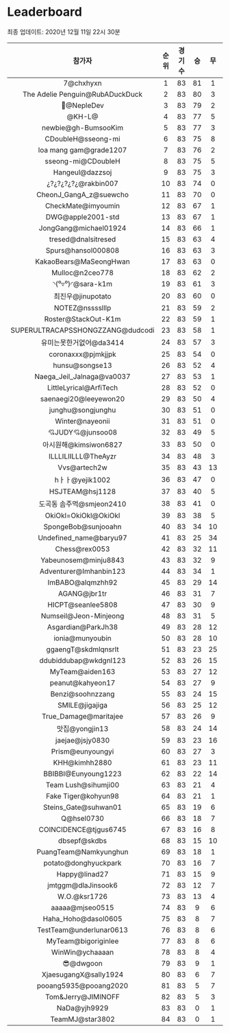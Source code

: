 # Leaderboard
최종 업데이트: 2020년 12월 11일 22시 30분




| 참가자 | 순위 | 경기수 | 승 | 무 | 패 | 승점 |
|:---:|:---:|:---:|:---:|:---:|:---:|:---:|
| 7@chxhyxn | 1 | 83 | 81 | 1 | 1 | 244 |
| The Adelie Penguin@RubADuckDuck | 2 | 83 | 80 | 3 | 0 | 243 |
| 🥈@NepleDev | 3 | 83 | 79 | 2 | 2 | 239 |
| @‮@L-HK | 4 | 83 | 77 | 5 | 1 | 236 |
| newbie@gh-BumsooKim | 5 | 83 | 77 | 3 | 3 | 234 |
| CDoubleH@sseong-mi | 6 | 83 | 75 | 8 | 0 | 233 |
| loa mang gam@grade1207 | 7 | 83 | 76 | 2 | 5 | 230 |
| sseong-mi@CDoubleH | 8 | 83 | 75 | 5 | 3 | 230 |
| Hangeul@dazzsoj | 9 | 83 | 75 | 3 | 5 | 228 |
| ¿?¿?¿?¿?¿@rakbin007 | 10 | 83 | 74 | 0 | 9 | 222 |
| CheonJ_GangA_z@suewcho | 11 | 83 | 70 | 0 | 13 | 210 |
| CheckMate@imyoumin | 12 | 83 | 67 | 1 | 15 | 202 |
| DWG@apple2001-std | 13 | 83 | 67 | 1 | 15 | 202 |
| JongGang@michael01924 | 14 | 83 | 66 | 1 | 16 | 199 |
| tresed@dnalsitresed | 15 | 83 | 63 | 4 | 16 | 193 |
| Spurs@hansol000808 | 16 | 83 | 63 | 3 | 17 | 192 |
| KakaoBears@MaSeongHwan | 17 | 83 | 63 | 0 | 20 | 189 |
| Mulloc@n2ceo778 | 18 | 83 | 62 | 2 | 19 | 188 |
| ◝(⁰▿⁰)◜@sara-k1m | 19 | 83 | 61 | 3 | 19 | 186 |
| 최진우@jinupotato | 20 | 83 | 60 | 0 | 23 | 180 |
| NOTEZ@nsssslllp | 21 | 83 | 59 | 2 | 22 | 179 |
| Roster@StackOut-K1m | 22 | 83 | 59 | 1 | 23 | 178 |
| SUPERULTRACAPSSHONGZZANG@dudcodi | 23 | 83 | 58 | 1 | 24 | 175 |
| 유미는못한거없어@da3414 | 24 | 83 | 57 | 3 | 23 | 174 |
| coronaxxx@pjmkjjpk | 25 | 83 | 54 | 0 | 29 | 162 |
| hunsu@songse13 | 26 | 83 | 52 | 4 | 27 | 160 |
| Naega_Jeil_Jalnaga@va0037 | 27 | 83 | 53 | 1 | 29 | 160 |
| LittleLyrical@ArfiTech | 28 | 83 | 52 | 0 | 31 | 156 |
| saenaegi20@leeyewon20 | 29 | 83 | 50 | 4 | 29 | 154 |
| junghu@songjunghu | 30 | 83 | 51 | 0 | 32 | 153 |
| Winter@nayeonii | 31 | 83 | 51 | 0 | 32 | 153 |
| 💘JUDY💘@junsoo08 | 32 | 83 | 49 | 5 | 29 | 152 |
| 아시원해@kimsiwon6827 | 33 | 83 | 50 | 0 | 33 | 150 |
| ILLLILIILLL@TheAyzr | 34 | 83 | 48 | 3 | 32 | 147 |
| Vvs@artech2w | 35 | 83 | 43 | 13 | 27 | 142 |
| hㅏㅏ@yejik1002 | 36 | 83 | 47 | 0 | 36 | 141 |
| HSJTEAM@hsj1128 | 37 | 83 | 40 | 5 | 38 | 125 |
| 도곡동 솜주먹@smjeon2410 | 38 | 83 | 41 | 0 | 42 | 123 |
| OkiOkl=OkiOkl@OkiOkl | 39 | 83 | 38 | 5 | 40 | 119 |
| SpongeBob@sunjooahn | 40 | 83 | 34 | 10 | 39 | 112 |
| Undefined_name@baryu97 | 41 | 83 | 25 | 34 | 24 | 109 |
| Chess@rex0053 | 42 | 83 | 32 | 11 | 40 | 107 |
| Yabeunosem@minju8843 | 43 | 83 | 32 | 9 | 42 | 105 |
| Adventurer@Imhanbin123 | 44 | 83 | 34 | 1 | 48 | 103 |
| ImBABO@alqmzhh92 | 45 | 83 | 29 | 14 | 40 | 101 |
| AGANG@jbr1tr | 46 | 83 | 31 | 7 | 45 | 100 |
| HICPT@seanlee5808 | 47 | 83 | 30 | 9 | 44 | 99 |
| Numseil@Jeon-Minjeong | 48 | 83 | 31 | 5 | 47 | 98 |
| Asgardian@ParkJh38 | 49 | 83 | 28 | 12 | 43 | 96 |
| ionia@munyoubin | 50 | 83 | 28 | 10 | 45 | 94 |
| ggaengT@skdmlqnsrlt | 51 | 83 | 23 | 25 | 35 | 94 |
| ddubiddubap@wkdgnl123 | 52 | 83 | 26 | 15 | 42 | 93 |
| MyTeam@aiden163 | 53 | 83 | 27 | 12 | 44 | 93 |
| peanut@kahyeon17 | 54 | 83 | 27 | 9 | 47 | 90 |
| Benzi@soohnzzang | 55 | 83 | 24 | 15 | 44 | 87 |
| SMILE@jigajiga | 56 | 83 | 25 | 12 | 46 | 87 |
| True_Damage@maritajee | 57 | 83 | 26 | 9 | 48 | 87 |
| 맛집@yongjin13 | 58 | 83 | 24 | 14 | 45 | 86 |
| jaejae@jsjy0830 | 59 | 83 | 23 | 16 | 44 | 85 |
| Prism@eunyoungyi | 60 | 83 | 27 | 3 | 53 | 84 |
| KHH@kimhh2880 | 61 | 83 | 23 | 11 | 49 | 80 |
| BBIBBI@Eunyoung1223 | 62 | 83 | 22 | 14 | 47 | 80 |
| Team Lush@sihumji00 | 63 | 83 | 21 | 4 | 58 | 67 |
| Fake Tiger@kohyun98 | 64 | 83 | 21 | 1 | 61 | 64 |
| Steins_Gate@suhwan01 | 65 | 83 | 19 | 6 | 58 | 63 |
| Q@hsel0730 | 66 | 83 | 18 | 7 | 58 | 61 |
| COINCIDENCE@tjgus6745 | 67 | 83 | 16 | 8 | 59 | 56 |
| dbsepf@skdbs | 68 | 83 | 15 | 10 | 58 | 55 |
| PuangTeam@Namkyunghun | 69 | 83 | 18 | 1 | 64 | 55 |
| potato@donghyuckpark | 70 | 83 | 16 | 7 | 60 | 55 |
| Happy@linad27 | 71 | 83 | 15 | 9 | 59 | 54 |
| jmtggm@dlaJinsook6 | 72 | 83 | 12 | 7 | 64 | 43 |
| W.O.@ksr1726 | 73 | 83 | 13 | 4 | 66 | 43 |
| aaaaa@mjseo0515 | 74 | 83 | 9 | 6 | 68 | 33 |
| Haha_Hoho@dasol0605 | 75 | 83 | 8 | 7 | 68 | 31 |
| TestTeam@underlunar0613 | 76 | 83 | 8 | 6 | 69 | 30 |
| MyTeam@bigoriginlee | 77 | 83 | 8 | 6 | 69 | 30 |
| WinWin@ychaaaan | 78 | 83 | 8 | 4 | 71 | 28 |
| 😎@dwgoon | 79 | 83 | 9 | 1 | 73 | 28 |
| XjaesugangX@sally1924 | 80 | 83 | 6 | 7 | 70 | 25 |
| pooang5935@pooang2020 | 81 | 83 | 5 | 7 | 71 | 22 |
| Tom&Jerry@JIMINOFF | 82 | 83 | 5 | 3 | 75 | 18 |
| NaDa@yjh9929 | 83 | 83 | 0 | 1 | 82 | 1 |
| TeamMJ@star3802 | 84 | 83 | 0 | 1 | 82 | 1 |